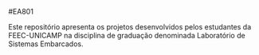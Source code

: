 #EA801

Este repositório apresenta os projetos desenvolvidos pelos estudantes da FEEC-UNICAMP na disciplina de graduação denominada Laboratório de Sistemas Embarcados. 
